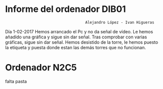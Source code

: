 # Informe del ordenador DIB01
										Alejandro López - Ivan Higueras

Día 1-02-2017
Hemos arrancado el Pc y no da señal de vídeo.
Le hemos añadido una gráfica y sigue sin dar señal.
Tras comprobar con varias gráficas, sigue sin dar señal.
Hemos desistido de la torre, le hemos puesto la etiqueta y puesta donde estan las demás torres que no funcionan. 

# Ordenador N2C5 
falta pasta
